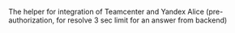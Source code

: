The helper for integration of Teamcenter and Yandex Alice (pre-authorization, for resolve 3 sec limit for an answer from backend)
